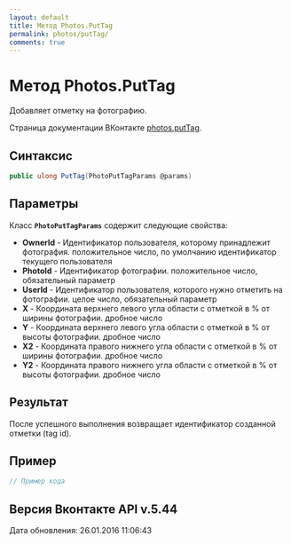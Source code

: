 ```yaml
---
layout: default
title: Метод Photos.PutTag
permalink: photos/putTag/
comments: true
---
```

# Метод Photos.PutTag
Добавляет отметку на фотографию.

Страница документации ВКонтакте [photos.putTag](https://vk.com/dev/photos.putTag).
## Синтаксис
``` csharp
public ulong PutTag(PhotoPutTagParams @params)
```

## Параметры
Класс **`PhotoPutTagParams`** содержит следующие свойства:

+ **OwnerId** - Идентификатор пользователя, которому принадлежит фотография. положительное число, по умолчанию идентификатор текущего пользователя
+ **PhotoId** - Идентификатор фотографии. положительное число, обязательный параметр
+ **UserId** - Идентификатор пользователя, которого нужно отметить на фотографии. целое число, обязательный параметр
+ **X** - Координата верхнего левого угла области с отметкой в % от ширины фотографии. дробное число
+ **Y** - Координата верхнего левого угла области с отметкой в % от высоты фотографии. дробное число
+ **X2** - Координата правого нижнего угла области с отметкой в % от ширины фотографии. дробное число
+ **Y2** - Координата правого нижнего угла области с отметкой в % от высоты фотографии. дробное число

## Результат
После успешного выполнения возвращает идентификатор созданной отметки (tag id).

## Пример
``` csharp
// Пример кода
```

## Версия Вконтакте API v.5.44
Дата обновления: 26.01.2016 11:06:43
